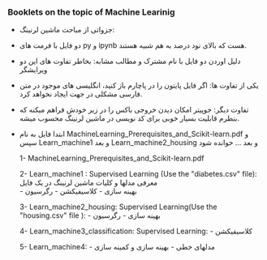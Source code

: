 ### Booklets on the topic of Machine Learinig
- جزواتی از مباحث ماشین لرنینگ:
- دو فایل با فرمت های  py و ipynb هست که بالای نود درصد به هم شبیه هستند. 
- دلیل اوردن دو فایل با نام مشترک و مطالب مشابه:  بخاطر تفاوت های این دو ویرایشگر 
- یکی از تفاوت ها: اگر فایل پایتون را در پاچارم باز کنید، انگلیسی های موجود در متن فارسی مشکلی در جهت ایجاد نخواهد کرد.
- تفاوت دیگر: جوپیتر امکان دیدن خروجی باکس را در زیر خودش فراهم میکنه که بنظرم قابلیت بسیار خوبی برای کد نویسی در ماشین لرنینگ محسوب میشه.


- ابتدا فایل به نام MachineLearning_Prerequisites_and_Scikit-learn.pdf و سپس Learn_machine1 و بعد  Learn_machine2_housing و بعد ... خوانده شود 


  1- MachineLearning_Prerequisites_and_Scikit-learn.pdf

  2- Learn_machine1 :
    Supervised Learning (Use the "diabetes.csv" file):
    معرفی مدلها و کلیات ماشین لرنینگ در یک فایل   
        - بهینه سازی
        - کلاسیفیکشن
        - رگرسیون


  3- Learn_machine2_housing: 
    Supervised Learning(Use the "housing.csv" file ):
      - بهینه سازی
      - رگرسیون

  4- Learn_machine3_classification:
    Supervised Learning:
        - کلاسیفیکشن

  5- Learn_machine4:
        - مدلهای خطی
        - بهینه سازی و  کمینه سازی

